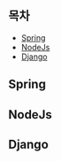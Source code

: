 
## 목차
* [Spring](#Spring)
* [NodeJs](#NodeJs)
* [Django](#Django)


## Spring



## NodeJs



## Django